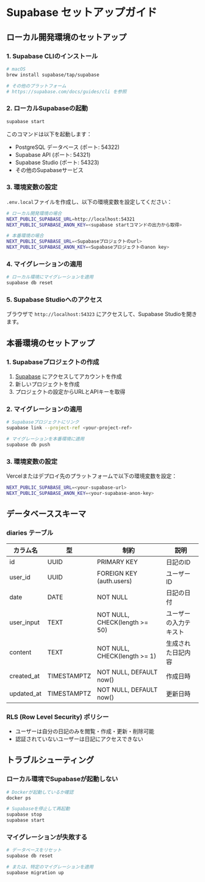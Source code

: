 # Supabase セットアップガイド

## ローカル開発環境のセットアップ

### 1. Supabase CLIのインストール

```bash
# macOS
brew install supabase/tap/supabase

# その他のプラットフォーム
# https://supabase.com/docs/guides/cli を参照
```

### 2. ローカルSupabaseの起動

```bash
supabase start
```

このコマンドは以下を起動します：
- PostgreSQL データベース (ポート: 54322)
- Supabase API (ポート: 54321)
- Supabase Studio (ポート: 54323)
- その他のSupabaseサービス

### 3. 環境変数の設定

`.env.local`ファイルを作成し、以下の環境変数を設定してください：

```bash
# ローカル開発環境の場合
NEXT_PUBLIC_SUPABASE_URL=http://localhost:54321
NEXT_PUBLIC_SUPABASE_ANON_KEY=<supabase startコマンドの出力から取得>

# 本番環境の場合
NEXT_PUBLIC_SUPABASE_URL=<Supabaseプロジェクトのurl>
NEXT_PUBLIC_SUPABASE_ANON_KEY=<Supabaseプロジェクトのanon key>
```

### 4. マイグレーションの適用

```bash
# ローカル環境にマイグレーションを適用
supabase db reset
```

### 5. Supabase Studioへのアクセス

ブラウザで `http://localhost:54323` にアクセスして、Supabase Studioを開きます。

## 本番環境のセットアップ

### 1. Supabaseプロジェクトの作成

1. [Supabase](https://supabase.com) にアクセスしてアカウントを作成
2. 新しいプロジェクトを作成
3. プロジェクトの設定からURLとAPIキーを取得

### 2. マイグレーションの適用

```bash
# Supabaseプロジェクトにリンク
supabase link --project-ref <your-project-ref>

# マイグレーションを本番環境に適用
supabase db push
```

### 3. 環境変数の設定

Vercelまたはデプロイ先のプラットフォームで以下の環境変数を設定：

```bash
NEXT_PUBLIC_SUPABASE_URL=<your-supabase-url>
NEXT_PUBLIC_SUPABASE_ANON_KEY=<your-supabase-anon-key>
```

## データベーススキーマ

### diaries テーブル

| カラム名 | 型 | 制約 | 説明 |
|---------|-----|------|------|
| id | UUID | PRIMARY KEY | 日記のID |
| user_id | UUID | FOREIGN KEY (auth.users) | ユーザーID |
| date | DATE | NOT NULL | 日記の日付 |
| user_input | TEXT | NOT NULL, CHECK(length >= 50) | ユーザーの入力テキスト |
| content | TEXT | NOT NULL, CHECK(length >= 1) | 生成された日記内容 |
| created_at | TIMESTAMPTZ | NOT NULL, DEFAULT now() | 作成日時 |
| updated_at | TIMESTAMPTZ | NOT NULL, DEFAULT now() | 更新日時 |

### RLS (Row Level Security) ポリシー

- ユーザーは自分の日記のみを閲覧・作成・更新・削除可能
- 認証されていないユーザーは日記にアクセスできない

## トラブルシューティング

### ローカル環境でSupabaseが起動しない

```bash
# Dockerが起動しているか確認
docker ps

# Supabaseを停止して再起動
supabase stop
supabase start
```

### マイグレーションが失敗する

```bash
# データベースをリセット
supabase db reset

# または、特定のマイグレーションを適用
supabase migration up
```
